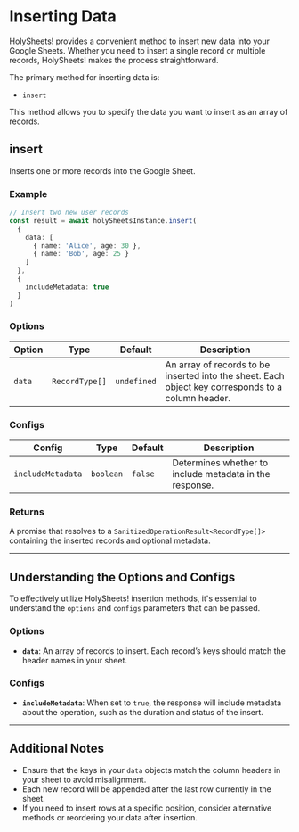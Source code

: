 # Inserting Data

HolySheets! provides a convenient method to insert new data into your Google Sheets. Whether you need to insert a single record or multiple records, HolySheets! makes the process straightforward.

The primary method for inserting data is:

- `insert`

This method allows you to specify the data you want to insert as an array of records.

## insert

Inserts one or more records into the Google Sheet.

### Example

```typescript
// Insert two new user records
const result = await holySheetsInstance.insert(
  {
    data: [
      { name: 'Alice', age: 30 },
      { name: 'Bob', age: 25 }
    ]
  },
  {
    includeMetadata: true
  }
)
```

### Options

| Option | Type           | Default     | Description                                                                                        |
| ------ | -------------- | ----------- | -------------------------------------------------------------------------------------------------- |
| `data` | `RecordType[]` | `undefined` | An array of records to be inserted into the sheet. Each object key corresponds to a column header. |

### Configs

| Config            | Type      | Default | Description                                             |
| ----------------- | --------- | ------- | ------------------------------------------------------- |
| `includeMetadata` | `boolean` | `false` | Determines whether to include metadata in the response. |

### Returns

A promise that resolves to a `SanitizedOperationResult<RecordType[]>` containing the inserted records and optional metadata.

---

## Understanding the Options and Configs

To effectively utilize HolySheets! insertion methods, it's essential to understand the `options` and `configs` parameters that can be passed.

### Options

- **`data`**: An array of records to insert. Each record’s keys should match the header names in your sheet.

### Configs

- **`includeMetadata`**: When set to `true`, the response will include metadata about the operation, such as the duration and status of the insert.

---

## Additional Notes

- Ensure that the keys in your `data` objects match the column headers in your sheet to avoid misalignment.
- Each new record will be appended after the last row currently in the sheet.
- If you need to insert rows at a specific position, consider alternative methods or reordering your data after insertion.

